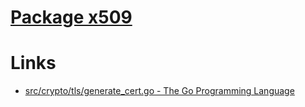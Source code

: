 # [Package x509](https://golang.org/pkg/crypto/x509/)

# Links

* [src/crypto/tls/generate_cert.go - The Go Programming Language](https://golang.org/src/crypto/tls/generate_cert.go)


